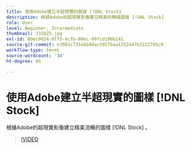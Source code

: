 ```yaml
---
title: 使用Adobe建立半超現實的圖樣 [!DNL Stock]
description: 根據Adobe的超現實影像建立精美的無縫圖樣 [!DNL Stock]
role: User
level: Beginner, Intermediate
thumbnail: 331825.jpg
exl-id: 00ec0054-0f75-4cfb-80ec-99fcd190b241
source-git-commit: e3982cf31ebb0dac5927baa1352447b3222785c9
workflow-type: tm+mt
source-wordcount: '34'
ht-degree: 0%

---
```


# 使用Adobe建立半超現實的圖樣 [!DNL Stock]

根據Adobe的超現實影像建立精美流暢的圖樣 [!DNL Stock] 。

>[!VIDEO](https://video.tv.adobe.com/v/331825?hidetitle=true)
